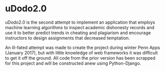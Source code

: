 # uDodo2.0

uDodo2.0 is the second attempt to implement an application that employs machine learning algorithms to inspect academic dishonesty records and use it to better predict trends in cheating and plagiarism and encourage instructors to design assignments that decreased temptation.

An ill-fated attempt was made to create the project during winter Penn Apps (January 2017), but with little knowledge of web frameworks it was difficult to get it off the ground. All code from the prior version has been scrapped for this project and will be constructed anew using Python-Django.
